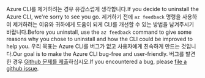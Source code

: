 <span data-ttu-id="d4f94-101">Azure CLI를 제거하려는 경우 유감스럽게 생각합니다.</span><span class="sxs-lookup"><span data-stu-id="d4f94-101">If you decide to uninstall the Azure CLI, we're sorry to see you go.</span></span> <span data-ttu-id="d4f94-102">제거하기 전에 `az feedback` 명령을 사용하여 제거하려는 이유와 귀하에게 도움이 되게 CLI를 개선할 수 있는 방법을 남겨주시기 바랍니다.</span><span class="sxs-lookup"><span data-stu-id="d4f94-102">Before you uninstall, use the `az feedback` command to give some reasons why you chose to uninstall and how the CLI could be improved to help you.</span></span> <span data-ttu-id="d4f94-103">우리 목표는 Azure CLI를 버그가 없고 사용자에게 친숙하게 만드는 것입니다.</span><span class="sxs-lookup"><span data-stu-id="d4f94-103">Our goal is to make the Azure CLI bug-free and user-friendly.</span></span> <span data-ttu-id="d4f94-104">버그를 발견한 경우 [Github 문제를 제출](https://github.com/Azure/azure-cli/issues)하십시오.</span><span class="sxs-lookup"><span data-stu-id="d4f94-104">If you encountered a bug, please [file a github issue](https://github.com/Azure/azure-cli/issues).</span></span>